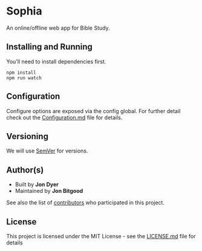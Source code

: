 # Sophia

An online/offline web app for Bible Study.

## Installing and Running

You'll need to install dependencies first.

```
npm install
npm run watch
```

## Configuration

Configure options are exposed via the config global.
For further detail check out the [Configuration.md](docs/Configuration.md) file for details.

## Versioning

We will use [SemVer](http://semver.org/) for versions.

## Author(s)

* Built by **Jon Dyer**
* Maintained by **Jon Bitgood**

See also the list of [contributors](https://github.com/DeafBibleSociety/deafbible-site/graphs/contributors) who participated in this project.

## License

This project is licensed under the MIT License - see the [LICENSE.md](LICENSE.md) file for details